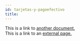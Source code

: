 ```yaml
---
id: tarjetas-y-pagoefectivo
title: 
---
```


This is a link to [another document.](doc3.md)  
This is a link to an [external page.](http://www.example.com)

